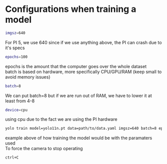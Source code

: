 # Configurations when training a model
```bash
imgsz=640
```
For PI 5, we use 640 since if we use anything above, the PI can crash due to it's specs
```bash
epochs=100
```
epochs is the amount that the computer goes over the whole dataset  
batch is based on hardware, more specifically CPU/GPU/RAM (keep small to avoid memory issues)
```bash
batch=8
```
We can put batch=8 but if we are run out of RAM, we have to lower it at least from 4-8  
```bash
device=cpu
```
using cpu due to the fact we are using the PI hardware
```bash
yolo train model=yolo11n.pt data=path/to/data.yaml imgsz=640 batch=8 epochs=100 device=cpu name=new_test
```
example above of how training the model would be with the paramaters used  
To force the camera to stop operating
```bash
ctrl+C
```
